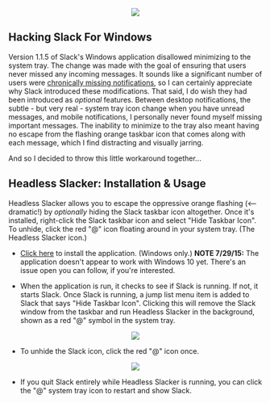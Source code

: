 <p align="center">
<img src="https://raw.githubusercontent.com/refactorsaurusrex/HeadlessSlacker/master/Images/headless-slack.png" />
</p>

## Hacking Slack For Windows

Version 1.1.5 of Slack's Windows application disallowed minimizing to the system tray. The change was made with the goal of ensuring that users never missed any incoming messages. It sounds like a significant number of users were [chronically missing notifications](https://slack-files.com/T024BE7LD-F04DKJP9R-a61c0f491c), so I can certainly appreciate why Slack introduced these modifications. That said, I do wish they had been introduced as *optional* features. Between desktop notifications, the subtle - but very real - system tray icon change when you have unread messages, and mobile notifications, I personally never found myself missing important messages. The inability to minimize to the tray also meant having no escape from the flashing orange taskbar icon that comes along with each message, which I find distracting and visually jarring.

And so I decided to throw this little workaround together...

## Headless Slacker: Installation & Usage

Headless Slacker allows you to escape the oppressive orange flashing (<-- dramatic!) by *optionally* hiding the Slack taskbar icon altogether. Once it's installed, right-click the Slack taskbar icon and select "Hide Taskbar Icon". To unhide, click the red "@" icon floating around in your system tray. (The Headless Slacker icon.)

- [Click here](https://github.com/refactorsaurusrex/HeadlessSlacker/raw/master/HeadlessSlacker/publish/setup.exe) to install the application. (Windows only.) **NOTE 7/29/15:** The application doesn't appear to work with Windows 10 yet. There's an issue open you can follow, if you're interested.

- When the application is run, it checks to see if Slack is running. If not, it starts Slack. Once Slack is running, a jump list menu item is added to Slack that says "Hide Taskbar Icon". Clicking this will remove the Slack window from the taskbar and run Headless Slacker in the background, shown as a red "@" symbol in the system tray.

<p align="center">
<img src="https://raw.githubusercontent.com/refactorsaurusrex/HeadlessSlacker/master/Images/HeadlessSlackJumpList.png" />
</p>

- To unhide the Slack icon, click the red "@" icon once.

<p align="center">
<img src="https://raw.githubusercontent.com/refactorsaurusrex/HeadlessSlacker/master/Images/HeadlessSlackTrayIcon.png" />
</p>

- If you quit Slack entirely while Headless Slacker is running, you can click the "@" system tray icon to restart and show Slack.
